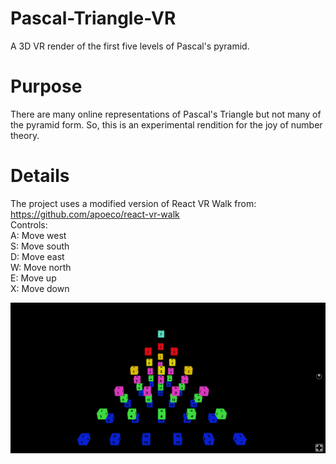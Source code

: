 # Pascal-Triangle-VR 
A 3D VR render of the first five levels of Pascal's pyramid. 

# Purpose
There are many online representations of Pascal's Triangle but not many of the pyramid form. So, this is an experimental rendition for the joy of number theory. 

# Details 
The project uses a modified version of React VR Walk from: https://github.com/apoeco/react-vr-walk </br>
Controls: </br>
A: Move west </br>
S: Move south </br>
D: Move east </br>
W: Move north </br>
E: Move up </br>
X: Move down </br>

![alt text](https://github.com/TheOneAmir/Pascal-Triangle-VR/blob/master/static_assets/PascalsPyramid.PNG)
